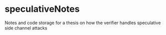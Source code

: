 # speculativeNotes
Notes and code storage for a thesis on how the verifier handles speculative side channel attacks
